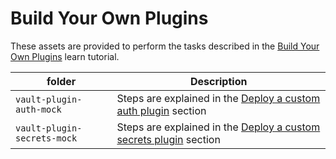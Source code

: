 # Build Your Own Plugins

These assets are provided to perform the tasks described in the [Build Your Own Plugins](https://learn.hashicorp.com/tutorials/vault/plugin-backends) learn tutorial.

| folder                      | Description                                       |
|-----------------------------|---------------------------------------------------|
| `vault-plugin-auth-mock`    | Steps are explained in the [Deploy a custom auth plugin](https://learn.hashicorp.com/tutorials/vault/plugin-backends#deploy-a-custom-auth-plugin) section |
| `vault-plugin-secrets-mock` | Steps are explained in the [Deploy a custom secrets plugin](https://learn.hashicorp.com/tutorials/vault/plugin-backends#deploy-a-custom-secrets-plugin) section |
